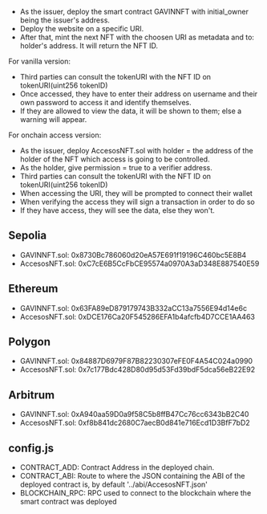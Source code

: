 - As the issuer, deploy the smart contract GAVINNFT with initial_owner being the issuer's address.
- Deploy the website on a specific URI.
- After that, mint the next NFT with the choosen URI as metadata and to: holder's address. It will return the NFT ID.

For vanilla version:
- Third parties can consult the tokenURI with the NFT ID on tokenURI(uint256 tokenID)
- Once accessed, they have to enter their address on username and their own password to access it and identify themselves.
- If they are allowed to view the data, it will be shown to them; else a warning will appear.


For onchain access version:
- As the issuer, deploy AccesosNFT.sol with holder = the address of the holder of the NFT which access is going to be controlled.
- As the holder, give permission = true to a verifier address.
- Third parties can consult the tokenURI with the NFT ID on tokenURI(uint256 tokenID)
- When accessing the URI, they will be prompted to connect their wallet
- When verifying the access they will sign a transaction in order to do so
- If they have access, they will see the data, else they won't.

## Sepolia
- GAVINNFT.sol: 0x8730Bc786060d20eA57E691f19196C460bc5E8B4 
- AccesosNFT.sol: 0xC7cE6B5CcFbCE95574a0970A3aD348E887540E59

## Ethereum 
- GAVINNFT.sol: 0x63FA89eD879179743B332aCC13a7556E94d14e6c 
- AccesosNFT.sol: 0xDCE176Ca20F545286EFA1b4afcfb4D7CCE1AA463
## Polygon 
- GAVINNFT.sol: 0x84887D6979F87B82230307eFE0F4A54C024a0990 
- AccesosNFT.sol: 0x7c177Bdc428D80d95d53Fd39bdF5dca56eB22E92
## Arbitrum 
- GAVINNFT.sol: 0xA940aa59D0a9f58C5b8ffB47Cc76cc6343bB2C40
- AccesosNFT.sol: 0xf8b841dc2680C7aecB0d841e716Ecd1D3BfF7bD2


## config.js
  - CONTRACT_ADD: Contract Address in the deployed chain.
  - CONTRACT_ABI: Route to where the JSON containing the ABI of the deployed contract is, by default '../abi/AccesosNFT.json'
  - BLOCKCHAIN_RPC: RPC used to connect to the blockchain where the smart contract was deployed

